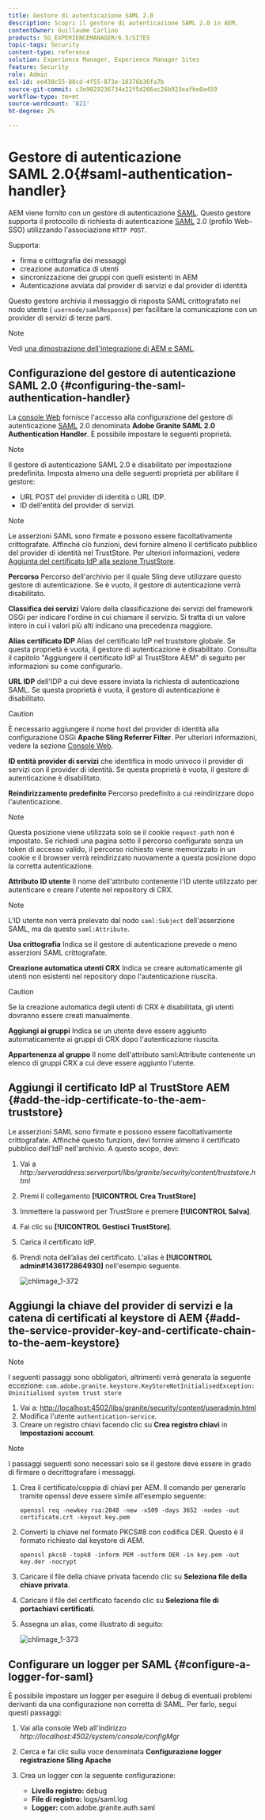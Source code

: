 ```yaml
---
title: Gestore di autenticazione SAML 2.0
description: Scopri il gestore di autenticazione SAML 2.0 in AEM.
contentOwner: Guillaume Carlino
products: SG_EXPERIENCEMANAGER/6.5/SITES
topic-tags: Security
content-type: reference
solution: Experience Manager, Experience Manager Sites
feature: Security
role: Admin
exl-id: ee438c55-88cd-4f55-873e-16376b36fa7b
source-git-commit: c3e9029236734e22f5d266ac26b923eafbe0a459
workflow-type: tm+mt
source-wordcount: '821'
ht-degree: 2%

---
```


# Gestore di autenticazione SAML 2.0{#saml-authentication-handler}

AEM viene fornito con un gestore di autenticazione [SAML](https://saml.xml.org/saml-specifications). Questo gestore supporta il protocollo di richiesta di autenticazione [SAML](https://saml.xml.org/saml-specifications) 2.0 (profilo Web-SSO) utilizzando l&#39;associazione `HTTP POST`.

Supporta:

* firma e crittografia dei messaggi
* creazione automatica di utenti
* sincronizzazione dei gruppi con quelli esistenti in AEM
* Autenticazione avviata dal provider di servizi e dal provider di identità

Questo gestore archivia il messaggio di risposta SAML crittografato nel nodo utente ( `usernode/samlResponse`) per facilitare la comunicazione con un provider di servizi di terze parti.

>[!NOTE]
>
>Vedi [una dimostrazione dell&#39;integrazione di AEM e SAML](https://experienceleague.adobe.com/docs/experience-cloud-kcs/kbarticles/KA-17481.html).

## Configurazione del gestore di autenticazione SAML 2.0 {#configuring-the-saml-authentication-handler}

La [console Web](/help/sites-deploying/configuring-osgi.md) fornisce l&#39;accesso alla configurazione del gestore di autenticazione [SAML](https://saml.xml.org/saml-specifications) 2.0 denominata **Adobe Granite SAML 2.0 Authentication Handler**. È possibile impostare le seguenti proprietà.

>[!NOTE]
>
>Il gestore di autenticazione SAML 2.0 è disabilitato per impostazione predefinita. Imposta almeno una delle seguenti proprietà per abilitare il gestore:
>
>* URL POST del provider di identità o URL IDP.
>* ID dell&#39;entità del provider di servizi.
>

>[!NOTE]
>
>Le asserzioni SAML sono firmate e possono essere facoltativamente crittografate. Affinché ciò funzioni, devi fornire almeno il certificato pubblico del provider di identità nel TrustStore. Per ulteriori informazioni, vedere [Aggiunta del certificato IdP alla sezione TrustStore](/help/sites-administering/saml-2-0-authenticationhandler.md#add-the-idp-certificate-to-the-aem-truststore).

**Percorso** Percorso dell&#39;archivio per il quale Sling deve utilizzare questo gestore di autenticazione. Se è vuoto, il gestore di autenticazione verrà disabilitato.

**Classifica dei servizi** Valore della classificazione dei servizi del framework OSGi per indicare l&#39;ordine in cui chiamare il servizio. Si tratta di un valore intero in cui i valori più alti indicano una precedenza maggiore.

**Alias certificato IDP** Alias del certificato IdP nel truststore globale. Se questa proprietà è vuota, il gestore di autenticazione è disabilitato. Consulta il capitolo &quot;Aggiungere il certificato IdP al TrustStore AEM&quot; di seguito per informazioni su come configurarlo.

**URL IDP** dell&#39;IDP a cui deve essere inviata la richiesta di autenticazione SAML. Se questa proprietà è vuota, il gestore di autenticazione è disabilitato.

>[!CAUTION]
>
>È necessario aggiungere il nome host del provider di identità alla configurazione OSGi **Apache Sling Referrer Filter**. Per ulteriori informazioni, vedere la sezione [Console Web](/help/sites-deploying/configuring-osgi.md).

**ID entità provider di servizi** che identifica in modo univoco il provider di servizi con il provider di identità. Se questa proprietà è vuota, il gestore di autenticazione è disabilitato.

**Reindirizzamento predefinito** Percorso predefinito a cui reindirizzare dopo l&#39;autenticazione.

>[!NOTE]
>
>Questa posizione viene utilizzata solo se il cookie `request-path` non è impostato. Se richiedi una pagina sotto il percorso configurato senza un token di accesso valido, il percorso richiesto viene memorizzato in un cookie
>e il browser verrà reindirizzato nuovamente a questa posizione dopo la corretta autenticazione.

**Attributo ID utente** Il nome dell&#39;attributo contenente l&#39;ID utente utilizzato per autenticare e creare l&#39;utente nel repository di CRX.

>[!NOTE]
>
>L&#39;ID utente non verrà prelevato dal nodo `saml:Subject` dell&#39;asserzione SAML, ma da questo `saml:Attribute`.

**Usa crittografia** Indica se il gestore di autenticazione prevede o meno asserzioni SAML crittografate.

**Creazione automatica utenti CRX** Indica se creare automaticamente gli utenti non esistenti nel repository dopo l&#39;autenticazione riuscita.

>[!CAUTION]
>
>Se la creazione automatica degli utenti di CRX è disabilitata, gli utenti dovranno essere creati manualmente.

**Aggiungi ai gruppi** Indica se un utente deve essere aggiunto automaticamente ai gruppi di CRX dopo l&#39;autenticazione riuscita.

**Appartenenza al gruppo** Il nome dell&#39;attributo saml:Attribute contenente un elenco di gruppi CRX a cui deve essere aggiunto l&#39;utente.

## Aggiungi il certificato IdP al TrustStore AEM {#add-the-idp-certificate-to-the-aem-truststore}

Le asserzioni SAML sono firmate e possono essere facoltativamente crittografate. Affinché questo funzioni, devi fornire almeno il certificato pubblico dell&#39;IdP nell&#39;archivio. A questo scopo, devi:

1. Vai a *http:/serveraddress:serverport/libs/granite/security/content/truststore.html*
1. Premi il collegamento **[!UICONTROL Crea TrustStore]**
1. Immettere la password per TrustStore e premere **[!UICONTROL Salva]**.
1. Fai clic su **[!UICONTROL Gestisci TrustStore]**.
1. Carica il certificato IdP.
1. Prendi nota dell’alias del certificato. L&#39;alias è **[!UICONTROL admin#1436172864930]** nell&#39;esempio seguente.

   ![chlimage_1-372](assets/chlimage_1-372.png)

## Aggiungi la chiave del provider di servizi e la catena di certificati al keystore di AEM {#add-the-service-provider-key-and-certificate-chain-to-the-aem-keystore}

>[!NOTE]
>
>I seguenti passaggi sono obbligatori, altrimenti verrà generata la seguente eccezione: `com.adobe.granite.keystore.KeyStoreNotInitialisedException: Uninitialised system trust store`

1. Vai a: [http://localhost:4502/libs/granite/security/content/useradmin.html](http://localhost:4502/libs/granite/security/content/useradmin.html)
1. Modifica l&#39;utente `authentication-service`.
1. Creare un registro chiavi facendo clic su **Crea registro chiavi** in **Impostazioni account**.

>[!NOTE]
>
>I passaggi seguenti sono necessari solo se il gestore deve essere in grado di firmare o decrittografare i messaggi.

1. Crea il certificato/coppia di chiavi per AEM. Il comando per generarlo tramite openssl deve essere simile all&#39;esempio seguente:

   `openssl req -newkey rsa:2048 -new -x509 -days 3652 -nodes -out certificate.crt -keyout key.pem`

1. Converti la chiave nel formato PKCS#8 con codifica DER. Questo è il formato richiesto dal keystore di AEM.

   `openssl pkcs8 -topk8 -inform PEM -outform DER -in key.pem -out key.der -nocrypt`

1. Caricare il file della chiave privata facendo clic su **Seleziona file della chiave privata**.
1. Caricare il file del certificato facendo clic su **Seleziona file di portachiavi certificati**.
1. Assegna un alias, come illustrato di seguito:

   ![chlimage_1-373](assets/chlimage_1-373.png)

## Configurare un logger per SAML {#configure-a-logger-for-saml}

È possibile impostare un logger per eseguire il debug di eventuali problemi derivanti da una configurazione non corretta di SAML. Per farlo, segui questi passaggi:

1. Vai alla console Web all&#39;indirizzo *http://localhost:4502/system/console/configMgr*
1. Cerca e fai clic sulla voce denominata **Configurazione logger registrazione Sling Apache**
1. Crea un logger con la seguente configurazione:

   * **Livello registro:** debug
   * **File di registro:** logs/saml.log
   * **Logger:** com.adobe.granite.auth.saml
